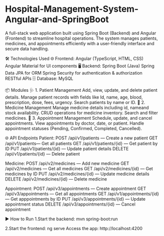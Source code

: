# Hospital-Management-System-Angular-and-SpringBoot
A full-stack web application built using Spring Boot (Backend) and Angular (Frontend) to streamline hospital operations. The system manages patients, medicines, and appointments efficiently with a user-friendly interface and secure data handling.

🛠 Technologies Used
🌐 Frontend:
Angular (TypeScript, HTML, CSS)
Angular Material for UI components
🖥 Backend:
Spring Boot (Java)
Spring Data JPA for ORM
Spring Security for authentication & authorization
RESTful APIs
🗄 Database:
MySQL

📦 Modules
🩺 1. Patient Management
Add, view, update, and delete patient details.
Manage patient records with fields like Id, name, age, blood, prescription, dose, fees, urgency.
Search patients by name or ID.
💊 2. Medicine Management
Manage medicine details including id, nameand stock availability.
CRUD operations for medicine inventory.
Search and filter medicines.
📅 3. Appointment Management
Schedule, update, and cancel appointments.
View appointments by doctor, date, or patient.
Handle appointment statuses (Pending, Confirmed, Completed, Cancelled).

🌐 API Endpoints
Patient:
POST /api/v1/patients — Create a new patient
GET /api/v1/patients— Get all patients
GET /api/v1/patients/{id} — Get patient by ID
PUT /api/v1/patients/{id} — Update patient details
DELETE /api/v1/patients/{id} — Delete patient

Medicine:
POST /api/v2/medicines — Add new medicine
GET /api/v2/medicines — Get all medicines
GET /api/v2/medicines/{id} — Get medicines by ID
PUT /api/v2/medicines/{id} — Update medicine details
DELETE /api/v2/medicines/{id} — Delete medicine

Appointment:
POST /api/v3/appointments — Create appointment
GET /api/v3/appointments — Get all appointments
GET /api/v1/appointments/{id} — Get apppointments by ID
PUT /api/v3/appointments/{id} — Update appointment status
DELETE /api/v3/appointments/{id} — Cancel appointment

▶️ How to Run
1.Start the backend:
  mvn spring-boot:run

2.Start the frontend:
 ng serve
Access the app: http://localhost:4200
